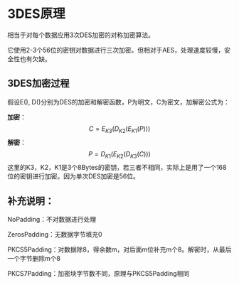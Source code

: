 # 3DES原理

相当于对每个数据应用3次DES加密的对称加密算法。

它使用2-3个56位的密钥对数据进行三次加密。但相对于AES，处理速度较慢，安全性也有欠缺。

## 3DES加密过程

假设E(), D()分别为DES的加密和解密函数，P为明文，C为密文，加解密公式为：

**加密**：
$$
C = E_{K3}\left(D_{K2}\left(E_{K1}\left(P\right)\right)\right)
$$
**解密**：
$$
P = D_{K1}\left(E_{K2}\left(D_{K3}\left(C\right)\right)\right)
$$
这里的K3，K2，K1是3个8Bytes的密钥，若三者不相同，实际上是用了一个168位的密钥进行加密。因为单次DES加密是56位。

## 补充说明：

NoPadding：不对数据进行处理

ZerosPadding：无数据字节填充0

PKCS5Padding：对数据除8，得余数m，对后面m位补充m个8。解密时，从最后一个字节删除m个8

PKCS7Padding：加密块字节数不同，原理与PKCS5Padding相同









